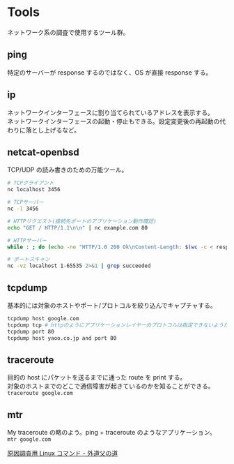 # Tools

ネットワーク系の調査で使用するツール群。

## ping

特定のサーバーが response するのではなく、OS が直接 response する。

## ip

ネットワークインターフェースに割り当てられているアドレスを表示する。  
ネットワークインターフェースの起動・停止もできる。設定変更後の再起動の代わりに落とし上げるなど。

## netcat-openbsd

TCP/UDP の読み書きのための万能ツール。

```sh
# TCPクライアント
nc localhost 3456

# TCPサーバー
nc -l 3456

# HTTPリクエスト(接続先ポートのアプリケーション動作確認)
echo "GET / HTTP/1.1\n\n" | nc example.com 80

# HTTPサーバー
while : ; do (echo -ne "HTTP/1.0 200 Ok\nContent-Length: $(wc -c < response.txt)\n\n"; cat pwdresponse.txt) | nc -l -p 80; done

# ポートスキャン
nc -vz localhost 1-65535 2>&1 | grep succeeded
```

## tcpdump

基本的には対象のホストやポート/プロトコルを絞り込んでキャプチャする。

```bash
tcpdump host google.com
tcpdump tcp # httpのようにアプリケーションレイヤーのプロトコルは指定できないようだ。
tcpdump port 80
tcpdump host yaoo.co.jp and port 80
```

## traceroute

目的の host にパケットを送るまでに通った route を print する。  
対象のホストまでのどこで通信障害が起きているのかを知ることができる。  
`traceroute google.com`

## mtr

My traceroute の略のよう。ping + traceroute のようなアプリケーション。  
`mtr google.com`

[原因調査用 Linux コマンド - 外道父の道](http://blog.father.gedow.net/2012/10/23/linux-command-for-trouble/)
